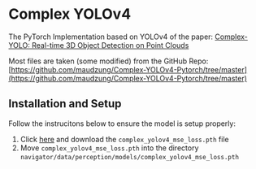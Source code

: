 # Complex YOLOv4

The PyTorch Implementation based on YOLOv4 of the paper: [Complex-YOLO: Real-time 3D Object Detection on Point Clouds](https://arxiv.org/pdf/1803.06199.pdf)

Most files are taken (some modified) from the GitHub Repo: [https://github.com/maudzung/Complex-YOLOv4-Pytorch/tree/master](https://github.com/maudzung/Complex-YOLOv4-Pytorch/tree/master)

## Installation and Setup

Follow the instrucitons below to ensure the model is setup properly:
1. Click [here](https://drive.google.com/drive/folders/16zuyjh0c7iiWRSNKQY7CnzXotecYN5vc) and download the `complex_yolov4_mse_loss.pth` file
2. Move `complex_yolov4_mse_loss.pth` into the directory `navigator/data/perception/models/complex_yolov4_mse_loss.pth`